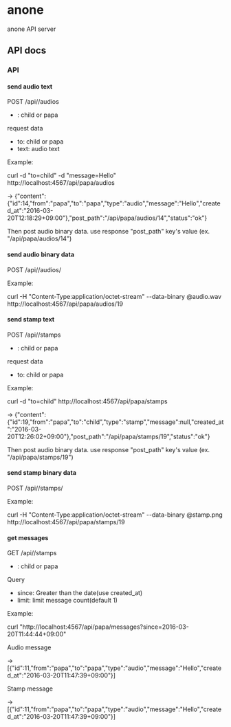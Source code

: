 # anone

anone API server

## API docs

### API

#### send audio text

POST /api/<from>/audios

- <from>: child or papa

request data

- to: child or papa
- text: audio text

Example:

curl -d "to=child" -d "message=Hello" http://localhost:4567/api/papa/audios

-> {"content":{"id":14,"from":"papa","to":"papa","type":"audio","message":"Hello","created_at":"2016-03-20T12:18:29+09:00"},"post_path":"/api/papa/audios/14","status":"ok"}

Then post audio binary data. use response "post_path" key's value (ex. "/api/papa/audios/14")

#### send audio binary data

POST /api/<from>/audios/<id>

Example:

curl -H "Content-Type:application/octet-stream" --data-binary @audio.wav http://localhost:4567/api/papa/audios/19

#### send stamp text

POST /api/<from>/stamps

- <from>: child or papa

request data

- to: child or papa

Example:

curl -d "to=child" http://localhost:4567/api/papa/stamps

-> {"content":{"id":19,"from":"papa","to":"child","type":"stamp","message":null,"created_at":"2016-03-20T12:26:02+09:00"},"post_path":"/api/papa/stamps/19","status":"ok"}

Then post audio binary data. use response "post_path" key's value (ex. "/api/papa/stamps/19")

#### send stamp binary data

POST /api/<from>/stamps/<id>

Example:

curl -H "Content-Type:application/octet-stream" --data-binary @stamp.png http://localhost:4567/api/papa/stamps/19

#### get messages

GET /api/<user>/stamps

- <user>: child or papa

Query

- since: Greater than the date(use created_at)
- limit: limit message count(default 1)

Example:

curl "http://localhost:4567/api/papa/messages?since=2016-03-20T11:44:44+09:00"

Audio message

-> [{"id":11,"from":"papa","to":"papa","type":"audio","message":"Hello","created_at":"2016-03-20T11:47:39+09:00"}]

Stamp message

-> [{"id":11,"from":"papa","to":"papa","type":"audio","message":"Hello","created_at":"2016-03-20T11:47:39+09:00"}]

